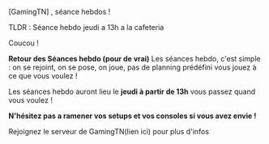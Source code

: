 [GamingTN] , séance hebdos !

TLDR : Séance hebdo jeudi a 13h a la cafeteria

Coucou ! 

**Retour des Séances hebdo (pour de vrai)** 
Les séances hebdo, c'est simple : on se rejoint, on se pose, on joue, pas de planning prédéfini vous jouez à ce que vous voulez !

Les séances hebdo auront lieu le **jeudi à partir de 13h** vous passez quand vous voulez !

**N'hésitez pas a ramener vos setups et vos consoles si vous avez envie !**

Rejoignez le serveur de GamingTN(lien ici) pour plus d'infos
